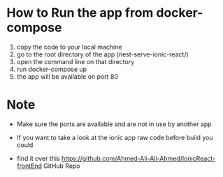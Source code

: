

# How to Run the app from docker-compose


1) copy the code to your local machine 
2) go to the root directory of the app    (nest-serve-ionic-react/)
3) open the command line on that directory 
4) run docker-compose up 
5) the app will be available on port 80






# Note 

* Make sure the ports are available and are not in use  by another app 

* If you want to take a look at the ionic app raw code before build you could 
* find it over this https://github.com/Ahmed-Ali-Ali-Ahmed/IonicReact-frontEnd GitHub Repo 



